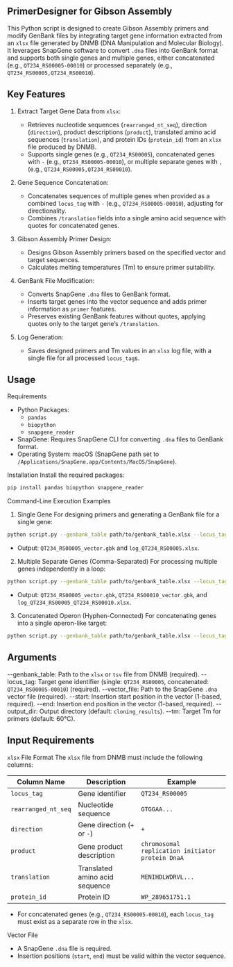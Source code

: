 PrimerDesigner for Gibson Assembly
----------------------------------

This Python script is designed to create Gibson Assembly primers and modify GenBank files by integrating target gene information extracted from an `xlsx` file generated by DNMB (DNA Manipulation and Molecular Biology). It leverages SnapGene software to convert `.dna` files into GenBank format and supports both single genes and multiple genes, either concatenated (e.g., `QT234_RS00005-00010`) or processed separately (e.g., `QT234_RS00005,QT234_RS00010`).

Key Features
------------

1. Extract Target Gene Data from `xlsx`:
   - Retrieves nucleotide sequences (`rearranged_nt_seq`), direction (`direction`), product descriptions (`product`), translated amino acid sequences (`translation`), and protein IDs (`protein_id`) from an `xlsx` file produced by DNMB.
   - Supports single genes (e.g., `QT234_RS00005`), concatenated genes with `-` (e.g., `QT234_RS00005-00010`), or multiple separate genes with `,` (e.g., `QT234_RS00005,QT234_RS00010`).

2. Gene Sequence Concatenation:
   - Concatenates sequences of multiple genes when provided as a combined `locus_tag` with `-` (e.g., `QT234_RS00005-00010`), adjusting for directionality.
   - Combines `/translation` fields into a single amino acid sequence with quotes for concatenated genes.

3. Gibson Assembly Primer Design:
   - Designs Gibson Assembly primers based on the specified vector and target sequences.
   - Calculates melting temperatures (Tm) to ensure primer suitability.

4. GenBank File Modification:
   - Converts SnapGene `.dna` files to GenBank format.
   - Inserts target genes into the vector sequence and adds primer information as `primer` features.
   - Preserves existing GenBank features without quotes, applying quotes only to the target gene’s `/translation`.

5. Log Generation:
   - Saves designed primers and Tm values in an `xlsx` log file, with a single file for all processed `locus_tag`s.

Usage
-----

Requirements
- Python Packages:
  - `pandas`
  - `biopython`
  - `snapgene_reader`
- SnapGene: Requires SnapGene CLI for converting `.dna` files to GenBank format.
- Operating System: macOS (SnapGene path set to `/Applications/SnapGene.app/Contents/MacOS/SnapGene`).

Installation
Install the required packages:
```bash
pip install pandas biopython snapgene_reader
```

Command-Line Execution Examples

1. Single Gene
For designing primers and generating a GenBank file for a single gene:
```bash
python script.py --genbank_table path/to/genbank_table.xlsx --locus_tag QT234_RS00005 --vector_file path/to/vector.dna --start 1000 --end 2000 --output_dir cloning_results
```
- Output: `QT234_RS00005_vector.gbk` and `log_QT234_RS00005.xlsx`.

2. Multiple Separate Genes (Comma-Separated)
For processing multiple genes independently in a loop:
```bash
python script.py --genbank_table path/to/genbank_table.xlsx --locus_tag QT234_RS00005,QT234_RS00010 --vector_file path/to/vector.dna --start 1000 --end 2000 --output_dir cloning_results
```
- Output: `QT234_RS00005_vector.gbk`, `QT234_RS00010_vector.gbk`, and `log_QT234_RS00005_QT234_RS00010.xlsx`.

3. Concatenated Operon (Hyphen-Connected)
For concatenating genes into a single operon-like target:
```bash
python script.py --genbank_table path/to/genbank_table.xlsx --locus_tag QT234_RS00005-00010 --vector_file path/to/vector.dna --start 1000 --end 2000 --output_dir cloning_results
```

Arguments
---------
--genbank_table: Path to the `xlsx` or `tsv` file from DNMB (required).
--locus_tag: Target gene identifier (single: `QT234_RS00005`, concatenated: `QT234_RS00005-00010`) (required).
--vector_file: Path to the SnapGene `.dna` vector file (required).
--start: Insertion start position in the vector (1-based, required).
--end: Insertion end position in the vector (1-based, required).
--output_dir: Output directory (default: `cloning_results`).
--tm: Target Tm for primers (default: 60°C).

Input Requirements
------------------

`xlsx` File Format
The `xlsx` file from DNMB must include the following columns:

Column Name        | Description                       | Example
-------------------|-----------------------------------|-----------------------
`locus_tag`        | Gene identifier                  | `QT234_RS00005`
`rearranged_nt_seq`| Nucleotide sequence              | `GTGGAA...`
`direction`        | Gene direction (`+` or `-`)      | `+`
`product`          | Gene product description         | `chromosomal replication initiator protein DnaA`
`translation`      | Translated amino acid sequence   | `MENIHDLWDRVL...`
`protein_id`       | Protein ID                       | `WP_289651751.1`

- For concatenated genes (e.g., `QT234_RS00005-00010`), each `locus_tag` must exist as a separate row in the `xlsx`.

Vector File
- A SnapGene `.dna` file is required.
- Insertion positions (`start`, `end`) must be valid within the vector sequence.
